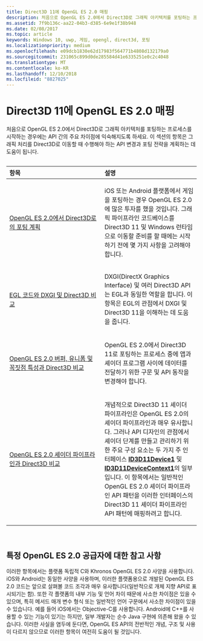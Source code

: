 ```yaml
---
title: Direct3D 11에 OpenGL ES 2.0 매핑
description: 처음으로 OpenGL ES 2.0에서 Direct3D로 그래픽 아키텍처를 포팅하는 프로세스를 시작하는 경우에는 API 간의 주요 차이점에 익숙해지도록 하세요.
ms.assetid: 7f9b136c-aa22-04b3-d385-6e9e1f38b948
ms.date: 02/08/2017
ms.topic: article
keywords: Windows 10, uwp, 게임, opengl, direct3d, 포팅
ms.localizationpriority: medium
ms.openlocfilehash: e09dcb1830e62d17983f564771b4808d132179a0
ms.sourcegitcommit: 231065c899d0de285584d41e6335251e0c2c4048
ms.translationtype: MT
ms.contentlocale: ko-KR
ms.lasthandoff: 12/10/2018
ms.locfileid: "8827025"
---
```

# <a name="map-opengl-es-20-to-direct3d-11"></a>Direct3D 11에 OpenGL ES 2.0 매핑



처음으로 OpenGL ES 2.0에서 Direct3D로 그래픽 아키텍처를 포팅하는 프로세스를 시작하는 경우에는 API 간의 주요 차이점에 익숙해지도록 하세요. 이 섹션의 항목은 그래픽 처리를 Direct3D로 이동할 때 수행해야 하는 API 변경과 포팅 전략을 계획하는 데 도움이 됩니다.
## 
<table>
<colgroup>
<col width="50%" />
<col width="50%" />
</colgroup>
<thead>
<tr class="header">
<th align="left">항목</th>
<th align="left">설명</th>
</tr>
</thead>
<tbody>
<tr class="odd">
<td align="left"><p><a href="compare-opengl-es-2-0-api-design-to-directx.md">OpenGL ES 2.0에서 Direct3D로의 포팅 계획</a></p></td>
<td align="left"><p>iOS 또는 Android 플랫폼에서 게임을 포팅하는 경우 OpenGL ES 2.0에 많은 투자를 했을 것입니다. 그래픽 파이프라인 코드베이스를 Direct3D 11 및 Windows 런타임으로 이동할 준비를 할 때에는 시작하기 전에 몇 가지 사항을 고려해야 합니다.</p></td>
</tr>
<tr class="even">
<td align="left"><p><a href="moving-from-egl-to-dxgi.md">EGL 코드와 DXGI 및 Direct3D 비교</a></p></td>
<td align="left"><p>DXGI(DirectX Graphics Interface) 및 여러 Direct3D API는 EGL과 동일한 역할을 합니다. 이 항목은 EGL의 관점에서 DXGI 및 Direct3D 11을 이해하는 데 도움을 줍니다.</p></td>
</tr>
<tr class="odd">
<td align="left"><p><a href="porting-uniforms-and-attributes.md">OpenGL ES 2.0 버퍼, 유니폼 및 꼭짓점 특성과 Direct3D 비교</a></p></td>
<td align="left"><p>OpenGL ES 2.0에서 Direct3D 11로 포팅하는 프로세스 중에 앱과 셰이더 프로그램 사이에 데이터를 전달하기 위한 구문 및 API 동작을 변경해야 합니다.</p></td>
</tr>
<tr class="even">
<td align="left"><p><a href="change-your-shader-loading-code.md">OpenGL ES 2.0 셰이더 파이프라인과 Direct3D 비교</a></p></td>
<td align="left"><p>개념적으로 Direct3D 11 셰이더 파이프라인은 OpenGL ES 2.0의 셰이더 파이프라인과 매우 유사합니다. 그러나 API 디자인의 관점에서 셰이더 단계를 만들고 관리하기 위한 주요 구성 요소는 두 가지 주 인터페이스 <a href="https://msdn.microsoft.com/library/windows/desktop/hh404575"><strong>ID3D11Device1</strong></a> 및 <a href="https://msdn.microsoft.com/library/windows/desktop/hh404598"><strong>ID3D11DeviceContext1</strong></a>의 일부입니다. 이 항목에서는 일반적인 OpenGL ES 2.0 셰이더 파이프라인 API 패턴을 이러한 인터페이스의 Direct3D 11 셰이더 파이프라인 API 패턴에 매핑하려고 합니다.</p></td>
</tr>
</tbody>
</table>

 

## <a name="notes-on-specific-opengl-es-20-providers"></a>특정 OpenGL ES 2.0 공급자에 대한 참고 사항


이러한 항목에서는 플랫폼 독립적 C와 Khronos OpenGL ES 2.0 사양을 사용합니다. iOS와 Android는 동일한 사양을 사용하며, 이러한 플랫폼용으로 개발된 OpenGL ES 2.0 코드는 앞으로 살펴볼 코드 조각과 매우 유사합니다(일반적으로 개체 지향 API로 표시되기는 함). 또한 각 플랫폼의 내부 기능 및 언어 차이 때문에 사소한 차이점은 있을 수 있으며, 특히 메서드 매개 변수 형식 또는 일반적인 언어 구문에서 사소한 차이점이 있을 수 있습니다. 예를 들어 iOS에서는 Objective-C를 사용합니다. Android에 C++를 사용할 수 있는 기능이 있기는 하지만, 일부 개발자는 순수 Java 구현에 의존해 왔을 수 있습니다. 이러한 사실을 염두에 둔다면, OpenGL ES API의 전반적인 개념, 구조 및 사용이 다르지 않으므로 이러한 항목이 여전히 도움이 될 것입니다.

 

 




